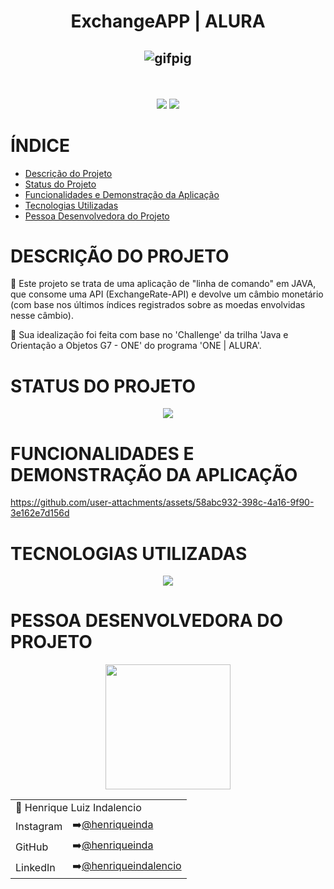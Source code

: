 <h1 align="center">ExchangeAPP | ALURA</h1>

<h2 align="center"> 

![gifpig](https://github.com/user-attachments/assets/00d064ca-d1f0-421e-aedf-b9b62e5a7517)

</h2> <br><!--img-gifpig-->

<p align="center">
  <img loading="lazy" 
    src="https://img.shields.io/badge/VERSION-v1.0-purple?style=for-the-badge">
  <img loading="lazy" 
    src="https://img.shields.io/badge/RELEASE%20DATE-NOVEMBER%20%7C%202024-yellow?style=for-the-badge">
</p>

# ÍNDICE

* [Descrição do Projeto](#descrição-do-projeto)
* [Status do Projeto](#status-do-projeto)
* [Funcionalidades e Demonstração da Aplicação](#funcionalidades-e-demonstração-da-aplicação)
* [Tecnologias Utilizadas](#tecnologias-utilizadas)
* [Pessoa Desenvolvedora do Projeto](#pessoa-desenvolvedora-do-projeto)

# DESCRIÇÃO DO PROJETO
 
📄 Este projeto se trata de uma aplicação de "linha de comando" em JAVA, que consome uma API (ExchangeRate-API) e devolve um câmbio monetário (com base nos últimos índices registrados sobre as moedas envolvidas nesse câmbio).

📄 Sua idealização foi feita com base no 'Challenge' da trilha 'Java e Orientação a Objetos G7 - ONE' do programa 'ONE | ALURA'.

# STATUS DO PROJETO

<p align="center">
  <img loading="lazy" src="https://img.shields.io/badge/STATUS-FINISHED-green?style=for-the-badge">
</p>

# FUNCIONALIDADES E DEMONSTRAÇÃO DA APLICAÇÃO

https://github.com/user-attachments/assets/58abc932-398c-4a16-9f90-3e162e7d156d

# TECNOLOGIAS UTILIZADAS

<p align="center">
  <img loading="lazy" 
    src="https://img.shields.io/badge/JAVA-red?style=for-the-badge">
</p>

# PESSOA DESENVOLVEDORA DO PROJETO

<section align="center">
  <img loading="lazy" src="https://github.com/user-attachments/assets/869a58e6-2cf4-46a7-9f26-d98099ee5db6" width="200"/>
  <table align="center">
    <tbody>
      <tr>
        <td colspan="2">🧔 Henrique Luiz Indalencio</td>
      </tr>
      <tr>
        <td>Instagram</td>
        <td>➡️<a href="https://www.instagram.com/henriqueinda/">@henriqueinda</a></td>
      </tr>
      <tr>
        <td>GitHub</td>
        <td>➡️<a href="https://github.com/henriqueinda">@henriqueinda</a></td>
      </tr>
      <tr>
        <td>LinkedIn</td>
        <td>➡️<a href="https://www.linkedin.com/in/henriqueindalencio/">@henriqueindalencio</a></td>
      </tr>
    </tbody>
  </table>
</section>
